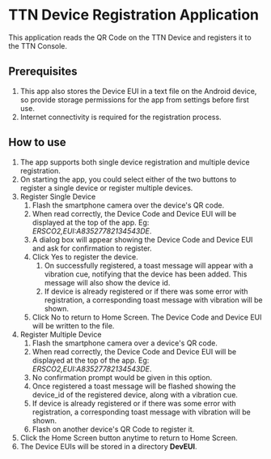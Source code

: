 # TTN Device Registration Application

This application reads the QR Code on the TTN Device and registers it to the TTN Console.

## Prerequisites
1. This app also stores the Device EUI in a text file on the Android device, so provide storage permissions for the app from settings before first use.
2. Internet connectivity is required for the registration process.

## How to use
1. The app supports both single device registration and multiple device registration.
2. On starting the app, you could select either of the two buttons to register a single device or register multiple devices.
3. Register Single Device
   1. Flash the smartphone camera over the device's QR code.
   2. When read correctly, the Device Code and Device EUI will be displayed at the top of the app. Eg: *ERSCO2,EUI:A83527782134543DE*.
   3. A dialog box will appear showing the Device Code and Device EUI and ask for confirmation to register.
   4. Click Yes to register the device.
      1. On successfully registered, a toast message will appear with a vibration cue, notifying that the device has been added. This message will also show the device id.
      2. If device is already registered or if there was some error with registration, a corresponding toast message with vibration will be shown.
   5. Click No to return to Home Screen. The Device Code and Device EUI will be written to the file.
4. Register Multiple Device
   1. Flash the smartphone camera over a device's QR code.
   2. When read correctly, the Device Code and Device EUI will be displayed at the top of the app. Eg: *ERSCO2,EUI:A83527782134543DE*.
   3. No confirmation prompt would be given in this option.
   4. Once registered a toast message will be flashed showing the device_id of the registered device, along with a vibration cue.
   5. If device is already registered or if there was some error with registration, a corresponding toast message with vibration will be shown.
   6. Flash on another device's QR Code to register it.
5. Click the Home Screen button anytime to return to Home Screen.
6. The Device EUIs will be stored in a directory **DevEUI**.

